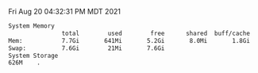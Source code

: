 Fri Aug 20 04:32:31 PM MDT 2021
```bash
System Memory
               total        used        free      shared  buff/cache   available
Mem:           7.7Gi       641Mi       5.2Gi       8.0Mi       1.8Gi       6.7Gi
Swap:          7.6Gi        21Mi       7.6Gi
System Storage
626M	.
```
```bash
